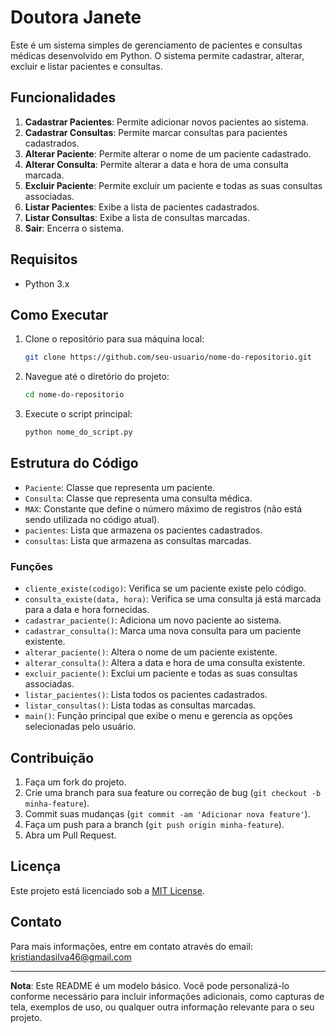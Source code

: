 # Doutora Janete

Este é um sistema simples de gerenciamento de pacientes e consultas médicas desenvolvido em Python. O sistema permite cadastrar, alterar, excluir e listar pacientes e consultas.

## Funcionalidades

1. **Cadastrar Pacientes**: Permite adicionar novos pacientes ao sistema.
2. **Cadastrar Consultas**: Permite marcar consultas para pacientes cadastrados.
3. **Alterar Paciente**: Permite alterar o nome de um paciente cadastrado.
4. **Alterar Consulta**: Permite alterar a data e hora de uma consulta marcada.
5. **Excluir Paciente**: Permite excluir um paciente e todas as suas consultas associadas.
6. **Listar Pacientes**: Exibe a lista de pacientes cadastrados.
7. **Listar Consultas**: Exibe a lista de consultas marcadas.
8. **Sair**: Encerra o sistema.

## Requisitos

- Python 3.x

## Como Executar

1. Clone o repositório para sua máquina local:
    ```bash
    git clone https://github.com/seu-usuario/nome-do-repositorio.git
    ```

2. Navegue até o diretório do projeto:
    ```bash
    cd nome-do-repositorio
    ```

3. Execute o script principal:
    ```bash
    python nome_do_script.py
    ```

## Estrutura do Código

- `Paciente`: Classe que representa um paciente.
- `Consulta`: Classe que representa uma consulta médica.
- `MAX`: Constante que define o número máximo de registros (não está sendo utilizada no código atual).
- `pacientes`: Lista que armazena os pacientes cadastrados.
- `consultas`: Lista que armazena as consultas marcadas.

### Funções

- `cliente_existe(codigo)`: Verifica se um paciente existe pelo código.
- `consulta_existe(data, hora)`: Verifica se uma consulta já está marcada para a data e hora fornecidas.
- `cadastrar_paciente()`: Adiciona um novo paciente ao sistema.
- `cadastrar_consulta()`: Marca uma nova consulta para um paciente existente.
- `alterar_paciente()`: Altera o nome de um paciente existente.
- `alterar_consulta()`: Altera a data e hora de uma consulta existente.
- `excluir_paciente()`: Exclui um paciente e todas as suas consultas associadas.
- `listar_pacientes()`: Lista todos os pacientes cadastrados.
- `listar_consultas()`: Lista todas as consultas marcadas.
- `main()`: Função principal que exibe o menu e gerencia as opções selecionadas pelo usuário.

## Contribuição

1. Faça um fork do projeto.
2. Crie uma branch para sua feature ou correção de bug (`git checkout -b minha-feature`).
3. Commit suas mudanças (`git commit -am 'Adicionar nova feature'`).
4. Faça um push para a branch (`git push origin minha-feature`).
5. Abra um Pull Request.

## Licença

Este projeto está licenciado sob a [MIT License](LICENSE).

## Contato

Para mais informações, entre em contato através do email: kristiandasilva46@gmail.com

---

**Nota**: Este README é um modelo básico. Você pode personalizá-lo conforme necessário para incluir informações adicionais, como capturas de tela, exemplos de uso, ou qualquer outra informação relevante para o seu projeto.

